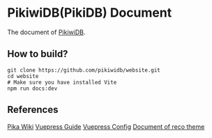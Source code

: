 # PikiwiDB(PikiDB) Document

The document of [PikiwiDB](https://github.com/OpenAtomFoundation/pika).

## How to build?

```shell
git clone https://github.com/pikiwidb/website.git
cd website
# Make sure you have installed Vite
npm run docs:dev
```

## References

[Pika Wiki](https://github.com/OpenAtomFoundation/pika/wiki)
[Vuepress Guide](https://v1.vuepress.vuejs.org/zh/guide/)
[Vuepress Config](https://v1.vuepress.vuejs.org/zh/config/)
[Document of reco theme](http://v1.vuepress-reco.recoluan.com/views/1.x/)
